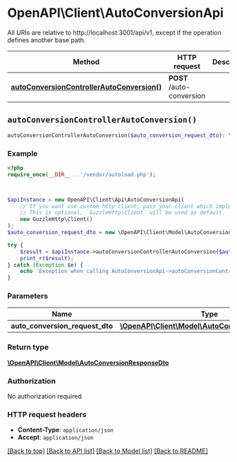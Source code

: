 # OpenAPI\Client\AutoConversionApi

All URIs are relative to http://localhost:3001/api/v1, except if the operation defines another base path.

| Method | HTTP request | Description |
| ------------- | ------------- | ------------- |
| [**autoConversionControllerAutoConversion()**](AutoConversionApi.md#autoConversionControllerAutoConversion) | **POST** /auto-conversion |  |


## `autoConversionControllerAutoConversion()`

```php
autoConversionControllerAutoConversion($auto_conversion_request_dto): \OpenAPI\Client\Model\AutoConversionResponseDto
```



### Example

```php
<?php
require_once(__DIR__ . '/vendor/autoload.php');



$apiInstance = new OpenAPI\Client\Api\AutoConversionApi(
    // If you want use custom http client, pass your client which implements `GuzzleHttp\ClientInterface`.
    // This is optional, `GuzzleHttp\Client` will be used as default.
    new GuzzleHttp\Client()
);
$auto_conversion_request_dto = new \OpenAPI\Client\Model\AutoConversionRequestDto(); // \OpenAPI\Client\Model\AutoConversionRequestDto

try {
    $result = $apiInstance->autoConversionControllerAutoConversion($auto_conversion_request_dto);
    print_r($result);
} catch (Exception $e) {
    echo 'Exception when calling AutoConversionApi->autoConversionControllerAutoConversion: ', $e->getMessage(), PHP_EOL;
}
```

### Parameters

| Name | Type | Description  | Notes |
| ------------- | ------------- | ------------- | ------------- |
| **auto_conversion_request_dto** | [**\OpenAPI\Client\Model\AutoConversionRequestDto**](../Model/AutoConversionRequestDto.md)|  | |

### Return type

[**\OpenAPI\Client\Model\AutoConversionResponseDto**](../Model/AutoConversionResponseDto.md)

### Authorization

No authorization required

### HTTP request headers

- **Content-Type**: `application/json`
- **Accept**: `application/json`

[[Back to top]](#) [[Back to API list]](../../README.md#endpoints)
[[Back to Model list]](../../README.md#models)
[[Back to README]](../../README.md)
